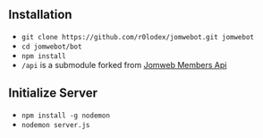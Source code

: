 ## Installation

* `git clone https://github.com/r0lodex/jomwebot.git jomwebot`
* `cd jomwebot/bot`
* `npm install`
* `/api` is a submodule forked from [Jomweb Members Api](https://github.com/jomwebjohor/members-api)

## Initialize Server
* `npm install -g nodemon`
* `nodemon server.js`

